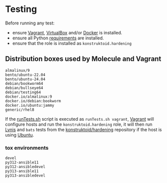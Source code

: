 # Testing

Before running any test:
- ensure [Vagrant](https://www.vagrantup.com/),
  [VirtualBox](https://www.virtualbox.org/) and/or
  [Docker](https://www.docker.com/) is installed.
- ensure all Python [requirements](./requirements-dev.txt) are installed.
- ensure that the role is installed as `konstruktoid.hardening`

## Distribution boxes used by Molecule and Vagrant

```console
almalinux/9
bento/ubuntu-22.04
bento/ubuntu-24.04
debian/bookworm64
debian/bullseye64
debian/testing64
docker.io/almalinux:9
docker.io/debian:bookworm
docker.io/ubuntu:jammy
generic/rhel8
```

If the [runTests.sh](runTests.sh) script is executed as `runTests.sh vagrant`,
[Vagrant](https://www.vagrantup.com/ "Vagrant") will configure hosts and run the
`konstruktoid.hardening` role, it will then run
[Lynis](https://github.com/CISOfy/lynis/ "Lynis") and `bats` tests from the
[konstruktoid/hardening](https://github.com/konstruktoid/hardening "konstruktoid/hardening")
repository if the host is using [Ubuntu](https://ubuntu.com/ "Ubuntu").

### tox environments

```console
devel
py312-ansible11
py312-ansibledevel
py313-ansible11
py313-ansibledevel
```

